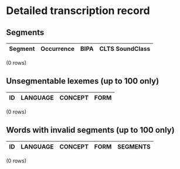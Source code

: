 
# Detailed transcription record

## Segments

| Segment | Occurrence | BIPA | CLTS SoundClass |
|-----------|--------------|--------|-------------------|

(0 rows)



## Unsegmentable lexemes (up to 100 only)

| ID | LANGUAGE | CONCEPT | FORM |
|------|------------|-----------|--------|

(0 rows)



## Words with invalid segments (up to 100 only)

| ID | LANGUAGE | CONCEPT | FORM | SEGMENTS |
|------|------------|-----------|--------|------------|

(0 rows)


